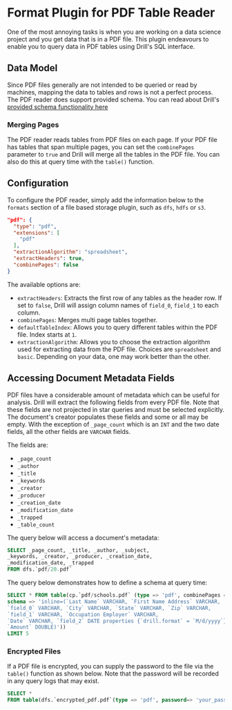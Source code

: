 # Format Plugin for PDF Table Reader
One of the most annoying tasks is when you are working on a data science project and you get data that is in a PDF file. This plugin endeavours to enable you to query data in PDF tables using Drill's SQL interface.  

## Data Model
Since PDF files generally are not intended to be queried or read by machines, mapping the data to tables and rows is not a perfect process.  The PDF reader does support 
provided schema.  You can read about Drill's [provided schema functionality here](https://drill.apache.org/docs/plugin-configuration-basics/#specifying-the-schema-as-table-function-parameter)


### Merging Pages
The PDF reader reads tables from PDF files on each page.  If your PDF file has tables that span multiple pages, you can set the `combinePages` parameter to `true` and Drill 
will merge all the tables in the PDF file.  You can also do this at query time with the `table()` function.

## Configuration
To configure the PDF reader, simply add the information below to the `formats` section of a file based storage plugin, such as `dfs`, `hdfs` or `s3`.

```json
"pdf": {
  "type": "pdf",
  "extensions": [
    "pdf"
  ],
  "extractionAlgorithm": "spreadsheet",
  "extractHeaders": true,
  "combinePages": false
}
```
The available options are:
* `extractHeaders`: Extracts the first row of any tables as the header row.  If set to `false`, Drill will assign column names of `field_0`, `field_1` to each column.
* `combinePages`: Merges multi page tables together.
* `defaultTableIndex`:  Allows you to query different tables within the PDF file. Index starts at `1`. 
* `extractionAlgorithm`:  Allows you to choose the extraction algorithm used for extracting data from the PDF file.  Choices are `spreadsheet` and `basic`.  Depending on your data, one may work better than the other.

## Accessing Document Metadata Fields
PDF files have a considerable amount of metadata which can be useful for analysis.  Drill will extract the following fields from every PDF file.  Note that these fields are not projected in star queries and must be selected explicitly.  The document's creator populates these fields and some or all may be empty. With the exception of `_page_count` which is an `INT` and the two date fields, all the other fields are `VARCHAR` fields.
 
 The fields are:
 * `_page_count`
 * `_author`
 * `_title`
 * `_keywords`
 * `_creator`
 * `_producer`
 * `_creation_date`
 * `_modification_date`
 * `_trapped`
 * `_table_count`
 
 The query below will access a document's metadata:
 
 ```sql
SELECT _page_count, _title, _author, _subject, 
_keywords, _creator, _producer, _creation_date, 
_modification_date, _trapped 
FROM dfs.`pdf/20.pdf`
```
The query below demonstrates how to define a schema at query time:

```sql
SELECT * FROM table(cp.`pdf/schools.pdf` (type => 'pdf', combinePages => true, 
schema => 'inline=(`Last Name` VARCHAR, `First Name Address` VARCHAR, 
`field_0` VARCHAR, `City` VARCHAR, `State` VARCHAR, `Zip` VARCHAR, 
`field_1` VARCHAR, `Occupation Employer` VARCHAR, 
`Date` VARCHAR, `field_2` DATE properties {`drill.format` = `M/d/yyyy`}, 
`Amount` DOUBLE)')) 
LIMIT 5
```

### Encrypted Files
If a PDF file is encrypted, you can supply the password to the file via the `table()` function as shown below.  Note that the password will be recorded in any query logs that 
may exist.

```sql
SELECT * 
FROM table(dfs.`encrypted_pdf.pdf`(type => 'pdf', password=> 'your_password'))
```
